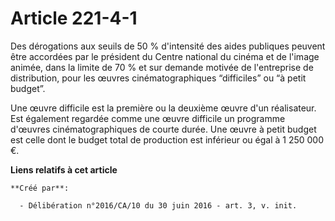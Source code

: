 # Article 221-4-1

Des dérogations aux seuils de 50 % d'intensité des aides publiques  peuvent être accordées par le président du Centre
national du cinéma et  de l'image animée, dans la limite de 70 % et sur demande motivée de  l'entreprise de distribution,
pour les œuvres cinématographiques  “difficiles” ou “à petit budget”.

Une œuvre difficile est la première ou la  deuxième œuvre d'un réalisateur. Est également regardée comme une œuvre  difficile
un programme d'œuvres cinématographiques de courte durée. Une  œuvre à petit budget est celle dont le budget total de
production est  inférieur ou égal à 1 250 000 €.

**Liens relatifs à cet article**

	**Créé par**:

	  - Délibération n°2016/CA/10 du 30 juin 2016 - art. 3, v. init.
